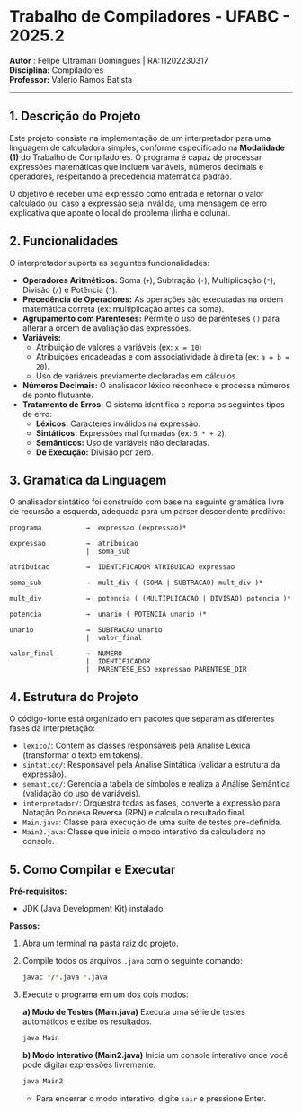 # Trabalho de Compiladores - UFABC - 2025.2

**Autor** : Felipe Ultramari Domingues | RA:11202230317  
**Disciplina:** Compiladores  
**Professor:** Valerio Ramos Batista

---

## 1. Descrição do Projeto

Este projeto consiste na implementação de um interpretador para uma linguagem de calculadora simples, conforme especificado na **Modalidade (1)** do Trabalho de Compiladores. O programa é capaz de processar expressões matemáticas que incluem variáveis, números decimais e operadores, respeitando a precedência matemática padrão.

O objetivo é receber uma expressão como entrada e retornar o valor calculado ou, caso a expressão seja inválida, uma mensagem de erro explicativa que aponte o local do problema (linha e coluna).

## 2. Funcionalidades

O interpretador suporta as seguintes funcionalidades:

-   **Operadores Aritméticos:** Soma (`+`), Subtração (`-`), Multiplicação (`*`), Divisão (`/`) e Potência (`^`).
-   **Precedência de Operadores:** As operações são executadas na ordem matemática correta (ex: multiplicação antes da soma).
-   **Agrupamento com Parênteses:** Permite o uso de parênteses `()` para alterar a ordem de avaliação das expressões.
-   **Variáveis:**
    -   Atribuição de valores a variáveis (ex: `x = 10`)
    -   Atribuições encadeadas e com associatividade à direita (ex: `a = b = 20`).
    -   Uso de variáveis previamente declaradas em cálculos.
-   **Números Decimais:** O analisador léxico reconhece e processa números de ponto flutuante.
-   **Tratamento de Erros:** O sistema identifica e reporta os seguintes tipos de erro:
    -   **Léxicos:** Caracteres inválidos na expressão.
    -   **Sintáticos:** Expressões mal formadas (ex: `5 * + 2`).
    -   **Semânticos:** Uso de variáveis não declaradas.
    -   **De Execução:** Divisão por zero.

## 3. Gramática da Linguagem

O analisador sintático foi construído com base na seguinte gramática livre de recursão à esquerda, adequada para um parser descendente preditivo:

```
programa           →  expressao (expressao)*

expressao          →  atribuicao
                   |  soma_sub

atribuicao         →  IDENTIFICADOR ATRIBUICAO expressao

soma_sub           →  mult_div ( (SOMA | SUBTRACAO) mult_div )*

mult_div           →  potencia ( (MULTIPLICACAO | DIVISAO) potencia )*

potencia           →  unario ( POTENCIA unario )*

unario             →  SUBTRACAO unario
                   |  valor_final

valor_final        →  NUMERO
                   |  IDENTIFICADOR
                   |  PARENTESE_ESQ expressao PARENTESE_DIR
```

## 4. Estrutura do Projeto

O código-fonte está organizado em pacotes que separam as diferentes fases da interpretação:

-   `lexico/`: Contém as classes responsáveis pela Análise Léxica (transformar o texto em tokens).
-   `sintatico/`: Responsável pela Análise Sintática (validar a estrutura da expressão).
-   `semantico/`: Gerencia a tabela de símbolos e realiza a Análise Semântica (validação do uso de variáveis).
-   `interpretador/`: Orquestra todas as fases, converte a expressão para Notação Polonesa Reversa (RPN) e calcula o resultado final.
-   `Main.java`: Classe para execução de uma suíte de testes pré-definida.
-   `Main2.java`: Classe que inicia o modo interativo da calculadora no console.

## 5. Como Compilar e Executar

**Pré-requisitos:**
* JDK (Java Development Kit) instalado.

**Passos:**

1.  Abra um terminal na pasta raiz do projeto.
2.  Compile todos os arquivos `.java` com o seguinte comando:
    ```bash
    javac */*.java *.java
    ```

3.  Execute o programa em um dos dois modos:

    **a) Modo de Testes (Main.java)**
    Executa uma série de testes automáticos e exibe os resultados.
    ```bash
    java Main
    ```

    **b) Modo Interativo (Main2.java)**
    Inicia um console interativo onde você pode digitar expressões livremente.
    ```bash
    java Main2
    ```
    - Para encerrar o modo interativo, digite `sair` e pressione Enter.


